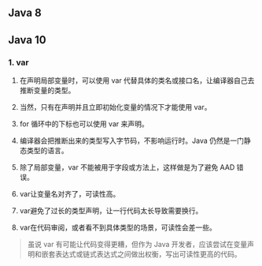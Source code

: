 ## Java 8

## Java 10 
### 1. var
1. 在声明局部变量时，可以使用 var 代替具体的类名或接口名，让编译器自己去推断变量的类型。
2. 当然，只有在声明并且立即初始化变量的情况下才能使用 var。
3. for 循环中的下标也可以使用 var 来声明。
4. 编译器会把推断出来的类型写入字节码，不影响运行时。Java 仍然是一门静态类型的语言。

5. 除了局部变量，var 不能被用于字段或方法上，这样做是为了避免 AAD 错误。
6. var让变量名对齐了，可读性高。
7. var避免了过长的类型声明，让一行代码太长导致需要换行。

8. var在代码审阅，或者看不到具体类型的场景，可读性会差一些。

>虽说 var 有可能让代码变得更糟，但作为 Java 开发者，应该尝试在变量声明和嵌套表达式或链式表达式之间做出权衡，写出可读性更高的代码。
